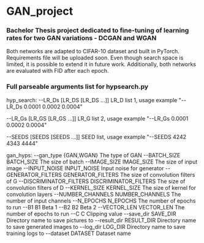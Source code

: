 # GAN_project

### Bachelor Thesis project dedicated to fine-tuning of learning rates for two GAN variations - DCGAN and WGAN

Both networks are adapted to CIFAR-10 dataset and built in PyTorch. Requirements file will be uploaded soon. Even though search space is limited, it is possible to extend it in future work. Additionally, both networks are evaluated with FID after each epoch.


### Full parseable arguments list for hypsearch.py

hyp_search:
  --LR_Ds [LR_DS [LR_DS ...]]
                        LR_D list 1, usage example "--LR_Ds 0.0001 0.0002
                        0.0004"
                        
  --LR_Gs [LR_GS [LR_GS ...]]
                        LR_G list 2, usage example "--LR_Gs 0.0001 0.0002
                        0.0004"
                        
  --SEEDS [SEEDS [SEEDS ...]]
                        SEED list, usage example "--SEEDS 4242 4343 4444"
                       

gan_hyps:
  --gan_type {GAN,WGAN}
                        The type of GAN
  --BATCH_SIZE BATCH_SIZE
                        The size of batch
  --IMAGE_SIZE IMAGE_SIZE
                        The size of input image
  --INPUT_NOISE INPUT_NOISE
                        Input noise for generator
  --GENERATOR_FILTERS GENERATOR_FILTERS
                        The size of convolution filters of G
  --DISCRIMINATOR_FILTERS DISCRIMINATOR_FILTERS
                        The size of convolution filters of D
  --KERNEL_SIZE KERNEL_SIZE
                        The size of kernel for convolution layers
  --NUMBER_CHANNELS NUMBER_CHANNELS
                        The number of input channels
  --N_EPOCHS N_EPOCHS   The number of epochs to run
  --B1 B1               Beta 1
  --B2 B2               Beta 2
  --VECTOR_LEN VECTOR_LEN
                        The number of epochs to run
  --C C                 Clipping value
  --save_dir SAVE_DIR   Directory name to save pictures to
  --result_dir RESULT_DIR
                        Directory name to save generated images to
  --log_dir LOG_DIR     Directory name to save training logs to
  --dataset DATASET     Dataset name
